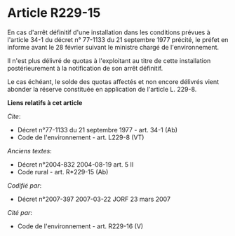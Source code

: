 # Article R229-15

En cas d'arrêt définitif d'une installation dans les conditions prévues à l'article 34-1 du décret n° 77-1133 du 21 septembre
1977 précité, le préfet en informe avant le 28 février suivant le ministre chargé de l'environnement. 

Il n'est plus délivré de quotas à l'exploitant au titre de cette installation postérieurement à la notification de son arrêt
définitif. 

Le cas échéant, le solde des quotas affectés et non encore délivrés vient abonder la réserve constituée en application de
l'article L. 229-8.

**Liens relatifs à cet article**

_Cite_:

  - Décret n°77-1133 du 21 septembre 1977 - art. 34-1 (Ab)
  - Code de l'environnement - art. L229-8 (VT)

_Anciens textes_:

  - Décret n°2004-832 2004-08-19 art. 5 II
  - Code rural - art. R*229-15 (Ab)

_Codifié par_:

  - Décret n°2007-397 2007-03-22 JORF 23 mars 2007

_Cité par_:

  - Code de l'environnement - art. R229-16 (V)
